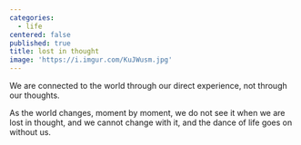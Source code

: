 ```yaml
---
categories:
  - life
centered: false
published: true
title: lost in thought
image: 'https://i.imgur.com/KuJWusm.jpg'
---
```

We are connected to the world
through our direct experience,
not through our thoughts.

As the world changes,
moment by moment,
we do not see it
when we are lost in thought,
and we cannot change with it,
and the dance of life goes on
without us.


